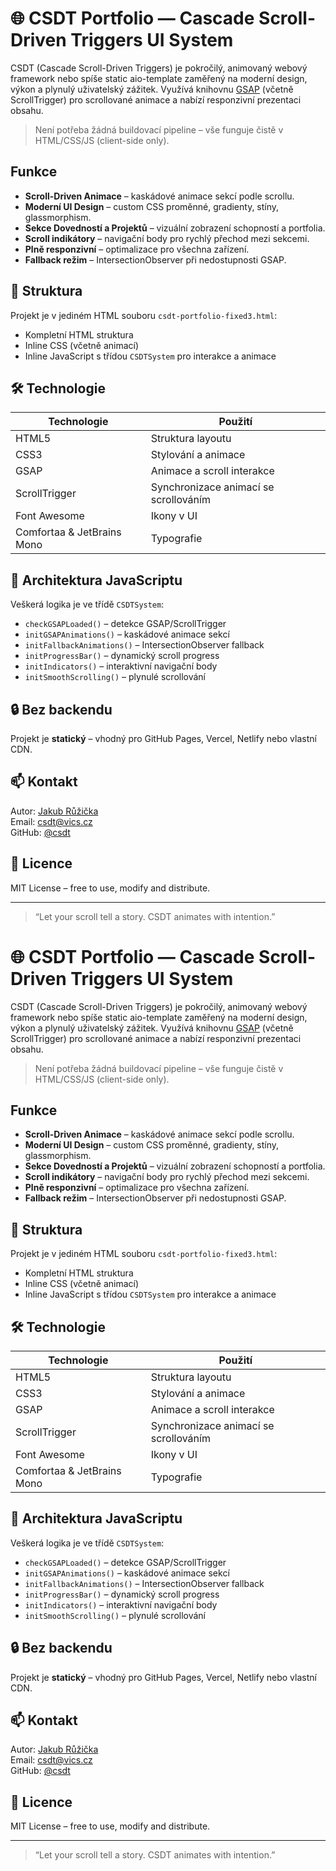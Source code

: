 # 🌐 CSDT Portfolio — Cascade Scroll-Driven Triggers UI System

CSDT (Cascade Scroll-Driven Triggers) je pokročilý, animovaný webový framework nebo spíše static aio-template zaměřený na moderní design, výkon a plynulý uživatelský zážitek. Využívá knihovnu [GSAP](https://greensock.com/gsap/) (včetně ScrollTrigger) pro scrollované animace a nabízí responzivní prezentaci obsahu.

> Není potřeba žádná buildovací pipeline – vše funguje čistě v HTML/CSS/JS (client-side only).


##  Funkce

- **Scroll-Driven Animace** – kaskádové animace sekcí podle scrollu.
- **Moderní UI Design** – custom CSS proměnné, gradienty, stíny, glassmorphism.
- **Sekce Dovedností a Projektů** – vizuální zobrazení schopností a portfolia.
- **Scroll indikátory** – navigační body pro rychlý přechod mezi sekcemi.
- **Plně responzivní** – optimalizace pro všechna zařízení.
- **Fallback režim** – IntersectionObserver při nedostupnosti GSAP.

## 📂 Struktura

Projekt je v jediném HTML souboru `csdt-portfolio-fixed3.html`:

- Kompletní HTML struktura
- Inline CSS (včetně animací)
- Inline JavaScript s třídou `CSDTSystem` pro interakce a animace

## 🛠️ Technologie

| Technologie                | Použití                               |
| -------------------------- | ------------------------------------- |
| HTML5                      | Struktura layoutu                     |
| CSS3                       | Stylování a animace                   |
| GSAP                       | Animace a scroll interakce            |
| ScrollTrigger              | Synchronizace animací se scrollováním |
| Font Awesome               | Ikony v UI                            |
| Comfortaa & JetBrains Mono | Typografie                            |

## 🧠 Architektura JavaScriptu

Veškerá logika je ve třídě `CSDTSystem`:

- `checkGSAPLoaded()` – detekce GSAP/ScrollTrigger
- `initGSAPAnimations()` – kaskádové animace sekcí
- `initFallbackAnimations()` – IntersectionObserver fallback
- `initProgressBar()` – dynamický scroll progress
- `initIndicators()` – interaktivní navigační body
- `initSmoothScrolling()` – plynulé scrollování

## 🔒 Bez backendu

Projekt je **statický** – vhodný pro GitHub Pages, Vercel, Netlify nebo vlastní CDN.

## 📫 Kontakt

Autor: [Jakub Růžička](https://ruzickajakub.cz)  
Email: [csdt@vics.cz](mailto:csdt@vics.cz)  
GitHub: [@csdt](https://github.com/csdt)

## 📄 Licence

MIT License – free to use, modify and distribute.

---

> “Let your scroll tell a story. CSDT animates with intention.”
# 🌐 CSDT Portfolio — Cascade Scroll-Driven Triggers UI System

CSDT (Cascade Scroll-Driven Triggers) je pokročilý, animovaný webový framework nebo spíše static aio-template zaměřený na moderní design, výkon a plynulý uživatelský zážitek. Využívá knihovnu [GSAP](https://greensock.com/gsap/) (včetně ScrollTrigger) pro scrollované animace a nabízí responzivní prezentaci obsahu.

> Není potřeba žádná buildovací pipeline – vše funguje čistě v HTML/CSS/JS (client-side only).


##  Funkce

- **Scroll-Driven Animace** – kaskádové animace sekcí podle scrollu.
- **Moderní UI Design** – custom CSS proměnné, gradienty, stíny, glassmorphism.
- **Sekce Dovedností a Projektů** – vizuální zobrazení schopností a portfolia.
- **Scroll indikátory** – navigační body pro rychlý přechod mezi sekcemi.
- **Plně responzivní** – optimalizace pro všechna zařízení.
- **Fallback režim** – IntersectionObserver při nedostupnosti GSAP.

## 📂 Struktura

Projekt je v jediném HTML souboru `csdt-portfolio-fixed3.html`:

- Kompletní HTML struktura
- Inline CSS (včetně animací)
- Inline JavaScript s třídou `CSDTSystem` pro interakce a animace

## 🛠️ Technologie

| Technologie                | Použití                               |
| -------------------------- | ------------------------------------- |
| HTML5                      | Struktura layoutu                     |
| CSS3                       | Stylování a animace                   |
| GSAP                       | Animace a scroll interakce            |
| ScrollTrigger              | Synchronizace animací se scrollováním |
| Font Awesome               | Ikony v UI                            |
| Comfortaa & JetBrains Mono | Typografie                            |

## 🧠 Architektura JavaScriptu

Veškerá logika je ve třídě `CSDTSystem`:

- `checkGSAPLoaded()` – detekce GSAP/ScrollTrigger
- `initGSAPAnimations()` – kaskádové animace sekcí
- `initFallbackAnimations()` – IntersectionObserver fallback
- `initProgressBar()` – dynamický scroll progress
- `initIndicators()` – interaktivní navigační body
- `initSmoothScrolling()` – plynulé scrollování

## 🔒 Bez backendu

Projekt je **statický** – vhodný pro GitHub Pages, Vercel, Netlify nebo vlastní CDN.

## 📫 Kontakt

Autor: [Jakub Růžička](https://ruzickajakub.cz)  
Email: [csdt@vics.cz](mailto:csdt@vics.cz)  
GitHub: [@csdt](https://github.com/csdt)

## 📄 Licence

MIT License – free to use, modify and distribute.

---

> “Let your scroll tell a story. CSDT animates with intention.”

